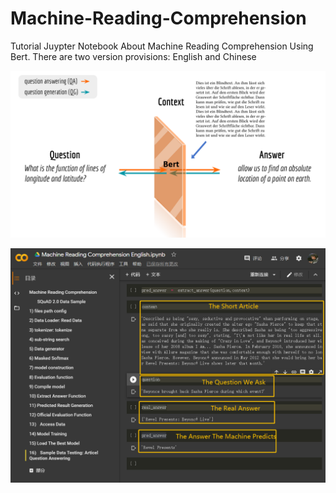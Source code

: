 # Machine-Reading-Comprehension
Tutorial Juypter Notebook About Machine Reading Comprehension Using Bert.
There are two version provisions: English and Chinese


![Machine Reading COmprehension Model](./MachineReading.png)


![MachineReadingScreenShot](./ScreenShot.png)

